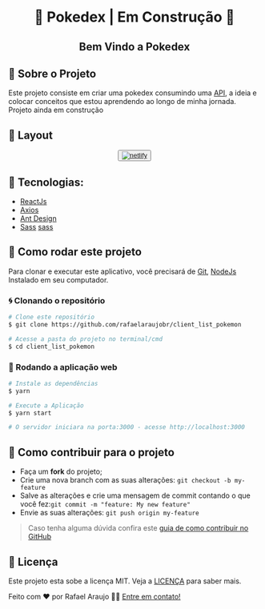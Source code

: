 <h1 align="center">
🚧 Pokedex  | Em Construção 🚧
</h1>
<h2 align="center">
  Bem Vindo a Pokedex
</h2>

## 🚀 Sobre o Projeto

Este projeto consiste em criar uma pokedex consumindo uma [API](pokeapi.co), a ideia e colocar conceitos que estou aprendendo ao longo de minha jornada. Projeto ainda em construção

## 🎨 Layout

<div align="center">

<button><a target="_blank" href="https://client-list-pokemon.vercel.app"><img alt="netlify" src=".github/netlify.svg" ></img></a></button>

</div>

## 🔨 Tecnologias:

-   [ReactJs][reactjs]
-   [Axios][axios]
-   [Ant Design][ant design]
-   [Sass] [sass]

## 🚀 Como rodar este projeto

Para clonar e executar este aplicativo, você precisará de [Git](https://git-scm.com), [NodeJs][nodejs] Instalado em seu computador.

### 🌀 Clonando o repositório

```bash
# Clone este repositório
$ git clone https://github.com/rafaelaraujobr/client_list_pokemon

# Acesse a pasta do projeto no terminal/cmd
$ cd client_list_pokemon
```

### 🧭 Rodando a aplicação web

```bash
# Instale as dependências
$ yarn

# Execute a Aplicação
$ yarn start

# O servidor iniciara na porta:3000 - acesse http://localhost:3000
```

## 🤔 Como contribuir para o projeto

-   Faça um **fork** do projeto;
-   Crie uma nova branch com as suas alterações: `git checkout -b my-feature`
-   Salve as alterações e crie uma mensagem de commit contando o que você fez:`git commit -m "feature: My new feature"`
-   Envie as suas alterações: `git push origin my-feature`

> Caso tenha alguma dúvida confira este [guia de como contribuir no GitHub](https://github.com/firstcontributions/first-contributions)

## 📝 Licença

Este projeto esta sobe a licença MIT. Veja a [LICENÇA][license] para saber mais.

Feito com ❤️ por Rafael Araujo 👋🏽 [Entre em contato!](https://www.linkedin.com/in/rafaelaraujoweb/)

[nodejs]: https://nodejs.org/
[reactjs]: https://reactjs.org/
[axios]: https://www.npmjs.com/package/axios
[license]: https://opensource.org/licenses/MIT
[typescript]: https://www.typescriptlang.org/
[ant design]: https://ant.design/
[sass]: https://sass-lang.com/
